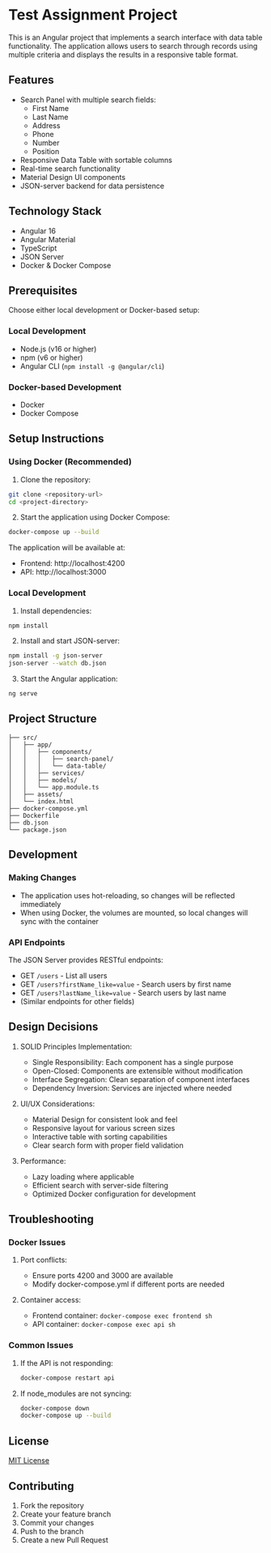 # Test Assignment Project

This is an Angular project that implements a search interface with data table functionality. The application allows users to search through records using multiple criteria and displays the results in a responsive table format.

## Features
- Search Panel with multiple search fields:
  - First Name
  - Last Name
  - Address
  - Phone
  - Number
  - Position
- Responsive Data Table with sortable columns
- Real-time search functionality
- Material Design UI components
- JSON-server backend for data persistence

## Technology Stack
- Angular 16
- Angular Material
- TypeScript
- JSON Server
- Docker & Docker Compose

## Prerequisites
Choose either local development or Docker-based setup:

### Local Development
- Node.js (v16 or higher)
- npm (v6 or higher)
- Angular CLI (`npm install -g @angular/cli`)

### Docker-based Development
- Docker
- Docker Compose

## Setup Instructions

### Using Docker (Recommended)
1. Clone the repository:
```bash
git clone <repository-url>
cd <project-directory>
```

2. Start the application using Docker Compose:
```bash
docker-compose up --build
```

The application will be available at:
- Frontend: http://localhost:4200
- API: http://localhost:3000

### Local Development
1. Install dependencies:
```bash
npm install
```

2. Install and start JSON-server:
```bash
npm install -g json-server
json-server --watch db.json
```

3. Start the Angular application:
```bash
ng serve
```

## Project Structure
```
├── src/
│   ├── app/
│   │   ├── components/
│   │   │   ├── search-panel/
│   │   │   └── data-table/
│   │   ├── services/
│   │   ├── models/
│   │   └── app.module.ts
│   ├── assets/
│   └── index.html
├── docker-compose.yml
├── Dockerfile
├── db.json
└── package.json
```

## Development

### Making Changes
- The application uses hot-reloading, so changes will be reflected immediately
- When using Docker, the volumes are mounted, so local changes will sync with the container

### API Endpoints
The JSON Server provides RESTful endpoints:
- GET `/users` - List all users
- GET `/users?firstName_like=value` - Search users by first name
- GET `/users?lastName_like=value` - Search users by last name
- (Similar endpoints for other fields)

## Design Decisions
1. SOLID Principles Implementation:
   - Single Responsibility: Each component has a single purpose
   - Open-Closed: Components are extensible without modification
   - Interface Segregation: Clean separation of component interfaces
   - Dependency Inversion: Services are injected where needed

2. UI/UX Considerations:
   - Material Design for consistent look and feel
   - Responsive layout for various screen sizes
   - Interactive table with sorting capabilities
   - Clear search form with proper field validation

3. Performance:
   - Lazy loading where applicable
   - Efficient search with server-side filtering
   - Optimized Docker configuration for development

## Troubleshooting

### Docker Issues
1. Port conflicts:
   - Ensure ports 4200 and 3000 are available
   - Modify docker-compose.yml if different ports are needed

2. Container access:
   - Frontend container: `docker-compose exec frontend sh`
   - API container: `docker-compose exec api sh`

### Common Issues
1. If the API is not responding:
   ```bash
   docker-compose restart api
   ```

2. If node_modules are not syncing:
   ```bash
   docker-compose down
   docker-compose up --build
   ```

## License
[MIT License](LICENSE)

## Contributing
1. Fork the repository
2. Create your feature branch
3. Commit your changes
4. Push to the branch
5. Create a new Pull Request 
